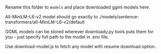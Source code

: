 Rename this folder to `models` and place downloaded ggml models here.

All-MiniLM-L6-v2 model should go exactly to ./models/sentence-transformers/all-MiniLM-L6-v2/default

GGML models can be stored wherever downloady.py tools puts them for you - just specify full path to the model in .env file.

Use download-model.js to fetch any model with resume download option.


